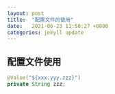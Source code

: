 ```yaml
---
layout: post
title:  "配置文件的使用"
date:   2021-06-23 11:50:27 +0800
categories: jekyll update
---
```




## 配置文件使用

```java
@Value("${xxx.yyy.zzz}")
private String zzz;
```


